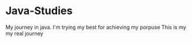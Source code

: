 # Java-Studies
My journey in java. 
I'm trying my best for achieving my porpuse
This is my my real journey
